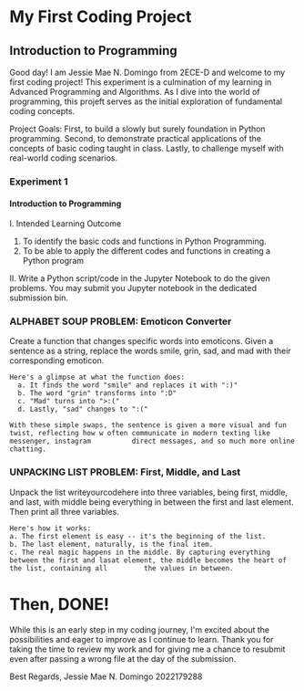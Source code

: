 # My First Coding Project

## Introduction to Programming

Good day! I am Jessie Mae N. Domingo from 2ECE-D and welcome to my first coding project!
This experiment is a culmination of my learning in Advanced Programming and Algorithms. As I dive into the world of programming, this projeft serves as the initial exploration of fundamental coding concepts.

Project Goals:
First, to build a slowly but surely foundation in Python programming.
Second, to demonstrate practical applications of the concepts of basic coding taught in class.
Lastly, to challenge myself with real-world coding scenarios.


### Experiment 1
#### Introduction to Programming

I. Intended Learning Outcome
  1. To identify the basic cods and functions in Python Programming.
  2. To be able to apply the different codes and functions in creating a Python program
     
II. Write a Python script/code in the Jupyter Notebook to do the given problems. You may submit you Jupyter notebook in the dedicated submission bin.

### ALPHABET SOUP PROBLEM: Emoticon Converter
  Create a function that changes specific words into emoticons. Given a sentence as a string, replace the words smile, grin, sad, and mad with their corresponding    emoticon.

    Here's a glimpse at what the function does:
      a. It finds the word "smile" and replaces it with ":)"
      b. The word "grin" transforms into ":D"
      c. "Mad" turns into ">:("
      d. Lastly, "sad" changes to ":("

    With these simple swaps, the sentence is given a more visual and fun twist, reflecting how w often communicate in modern texting like messenger, instagram          direct messages, and so much more online chatting.

### UNPACKING LIST PROBLEM: First, Middle, and Last
  Unpack the list writeyourcodehere into three variables, being first, middle, and last, with middle being everything in between the first and last element. Then     print all three variables.

    Here's how it works:
    a. The first element is easy -- it's the beginning of the list.
    b. The last element, naturally, is the final item.
    c. The real magic happens in the middle. By capturing everything between the first and lasat element, the middle becomes the heart of the list, containing all         the values in between.


# Then, DONE! 

While this is an early step in my coding journey, I'm excited about the possibilities and eager to improve as I continue to learn. 
Thank you for taking the time to review my work and for giving me a chance to resubmit even after passing a wrong file at the day of the submission.




Best Regards,
Jessie Mae N. Domingo
2022179288
